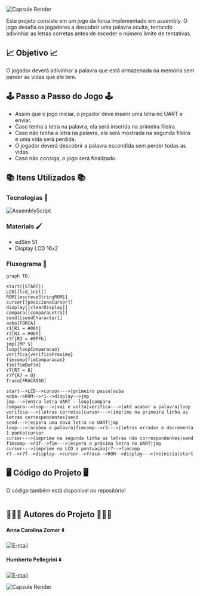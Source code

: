 ![Capsule Render](https://capsule-render.vercel.app/api?type=waving&height=130&color=DAA520&text=💻%20Jogo%20da%20Forca%20com%20Assembly%20💻&section=header&reversal=false&fontSize=30&fontColor=EEE8AA&fontAlignY=65)

Este projeto consiste em um jogo da forca implementado em assembly. O jogo desafia os jogadores a descobrir uma palavra oculta, tentando adivinhar as letras corretas antes de exceder o número limite de tentativas.

## 📈 Objetivo 📈
O jogador deverá adivinhar a palavra que está armazenada na memória sem perder as vidas que ele tem. 

## 🕹️ Passo a Passo do Jogo 🕹️

- Assim que o jogo iniciar, o jogador deve inserir uma letra no UART e enviar.
- Caso tenha a letra na palavra, ela será inserida na primeira fileira.
- Caso não tenha a letra na palavra, ela será mostrada na segunda fileira e uma vida será perdida.
- O jogador deverá descobrir a palavra escondida sem perder todas as vidas.
- Caso não consiga, o jogo será finalizado.

## 📚 Itens Utilizados 📚

### Tecnologias 👾

![AssemblyScript](https://img.shields.io/badge/assembly%20script-%23000000.svg?style=for-the-badge&logo=assemblyscript&logoColor=white)

### Materiais 🖌️

<div>
  <ul>
    <li>edSim 51</li>
    <li>Display LCD 16x2</li>
  </ul>
</div>

### Fluxograma 🔄

```mermaid
graph TD;

start([START])
LCD[[lcd_init]]
ROM[[escreveStringROM]]
cursor[[posicionaCursor]]
display[[clearDisplay]]
compara[[comparaLetra]]
send[[sendCharacter]]
aoba[FORCA]
r1[R1 = #00h]
r3[R3 = #00h]
r3f[R3 = #0FFh]
jmp[JMP $]
loop{loopComparacao}
verifica{verificaProximo}
fimcomp{fimComparacao}
fim[fimDoFim]
r7[R7 = 8]
r7f{R7 = 0}
fraco[FRACASSO]

start-->LCD-->cursor--->|primeiro passo|aoba
aoba-->ROM-->r1-->display-->jmp
jmp--->|entra letra UART - loop|compara
compara-->loop--->|vai e volta|verifica--->|até acabar a palavra|loop
verifica--->|letras corretas|cursor--->|imprime na primeira linha as letras correspondentes|send
send--->|espera uma nova letra no UART|jmp
loop--->|acabou a palavra|fimcomp-->r3--->|letras erradas e decrementa 1 ponto|cursor
cursor--->|imprime na segunda linha as letras não correspondentes|send
fimcomp-->r3f-->fim--->|espera a próxima letra no UART|jmp
cursor--->|imprime no LCD a pontuação|r7-->fimcomp
r7-->r7f-->display-->cursor-->fraco-->ROM-->display--->|reinicia|start

```

## 🖥️ Código do Projeto 🖥️

O código também está disponível no repositório!

```asm

```


## 🧑🏻‍💻 Autores do Projeto 🧑🏻‍💻

#### Anna Carolina Zomer ⬇️
[![E-mail](https://img.shields.io/badge/GitHub-181717.svg?style=for-the-badge&logo=GitHub&logoColor=white)](https://github.com/z0mer)

#### Humberto Pellegrini ⬇️
[![E-mail](https://img.shields.io/badge/GitHub-181717.svg?style=for-the-badge&logo=GitHub&logoColor=white)](https://github.com/Humbertin07)

![Capsule Render](https://capsule-render.vercel.app/api?type=waving&height=130&color=DAA520&text=👋🏻%20Até%20a%20Próxima!!%20👋🏻&section=footer&reversal=false&fontSize=30&fontColor=EEE8AA&fontAlignY=40)

